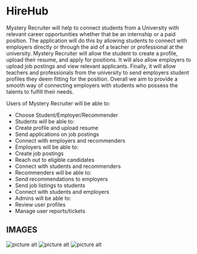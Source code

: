 # HireHub
Mystery Recruiter will help to connect students from a University with relevant career opportunities whether that be an internship or a paid position. The application will do this by allowing students to connect with employers directly or through the aid of a teacher or professional at the university. Mystery Recruiter will allow the student to create a profile, upload their resume, and apply for positions. It will also allow employers to upload job postings and view relevant applicants. Finally, it will allow teachers and professionals from the university to send employers student profiles they deem fitting for the position. Overall we aim to provide a smooth way of connecting employers with students who possess the talents to fulfill their needs.

Users of Mystery Recruiter will be able to:
*	Choose Student/Employer/Recommender
*	Students will be able to:
*	Create profile and upload resume
*	Send applications on job postings
*	Connect with employers and recommenders
*	Employers will be able to:
*	Create job postings
*	Reach out to eligible candidates
*	Connect with students and recommenders
*	Recommenders will be able to:
*	Send recommendations to employers
*	Send job listings to students
*	Connect with students and employers
*	Admins will be able to:
*	Review user profiles
*	Manage user reports/tickets

## IMAGES
![picture alt](./img_desc1 "Description image 1")
![picture alt](img_desc2 "Description image 2")
![picture alt](img_desc3 "Description image 3")
